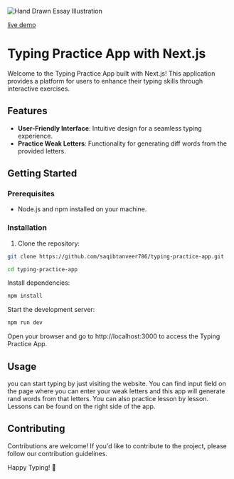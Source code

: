 ![Hand Drawn Essay Illustration](https://img.freepik.com/free-vector/hand-drawn-essay-illustration_23-2150310009.jpg?w=740&t=st=1709561503~exp=1709562103~hmac=7765ff68c3017e232b8a1e4d6ad6ee9934869ceec7736ee0a6b28ea77e777bd9)

[live demo](https://typefreely.vercel.app/)

# Typing Practice App with Next.js

Welcome to the Typing Practice App built with Next.js! This application provides a platform for users to enhance their typing skills through interactive exercises.

## Features

- **User-Friendly Interface**: Intuitive design for a seamless typing experience.
- **Practice Weak Letters**: Functionality for generating diff words from the provided letters.

## Getting Started

### Prerequisites

- Node.js and npm installed on your machine.

### Installation

1. Clone the repository:

```bash
git clone https://github.com/saqibtanveer786/typing-practice-app.git
```

```bash
cd typing-practice-app
```

Install dependencies:

```bash
npm install
```

Start the development server:

```bash
npm run dev
```

Open your browser and go to http://localhost:3000 to access the Typing Practice App.

## Usage

you can start typing by just visiting the website. You can find input field on the page where you can enter your weak letters and this app will generate rand words from that letters. You can also practice lesson by lesson. Lessons can be found on the right side of the app.

## Contributing

Contributions are welcome! If you'd like to contribute to the project, please follow our contribution guidelines.

Happy Typing! 🚀